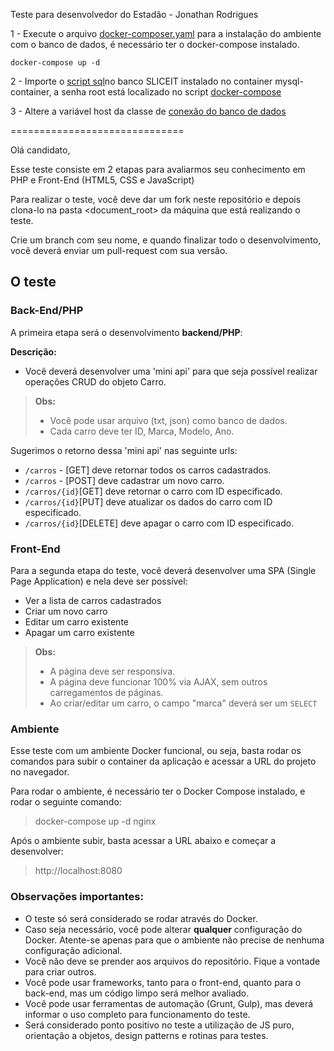 Teste para desenvolvedor do Estadão - Jonathan Rodrigues

1 - Execute o arquivo [docker-composer.yaml](docker-composer.yaml) para a instalação do ambiente com o banco de dados, é necessário ter o docker-compose instalado.
````
docker-compose up -d
````
2 - Importe o [script sql](script.sql)no banco SLICEIT instalado no container mysql-container, a senha root está localizado no script [docker-compose](docker-composer.yaml)

3 - Altere a variável host da classe de [conexão do banco de dados](classes/conexao.php)




==============================

Olá candidato,

Esse teste consiste em 2 etapas para avaliarmos seu conhecimento em PHP e Front-End (HTML5, CSS e JavaScript)

Para realizar o teste, você deve dar um fork neste repositório e depois clona-lo na pasta <document_root> da máquina que está realizando o teste.

Crie um branch com seu nome, e quando finalizar todo o desenvolvimento, você deverá enviar um pull-request com sua versão.

O teste
--------

### Back-End/PHP

A primeira etapa será o desenvolvimento **backend/PHP**:

**Descrição:**

- Você deverá desenvolver uma 'mini api' para que seja possível realizar operações CRUD do objeto Carro.
> **Obs:**
> - Você pode usar arquivo (txt, json) como banco de dados.
> - Cada carro deve ter ID, Marca, Modelo, Ano.

Sugerimos o retorno dessa 'mini api' nas seguinte urls:

 - `/carros` - [GET] deve retornar todos os carros cadastrados.
 - `/carros` - [POST] deve cadastrar um novo carro.
 - `/carros/{id}`[GET] deve retornar o carro com ID especificado.
 - `/carros/{id}`[PUT] deve atualizar os dados do carro com ID especificado.
 - `/carros/{id}`[DELETE] deve apagar o carro com ID especificado.

### Front-End

Para a segunda etapa do teste, você deverá desenvolver uma SPA (Single Page Application) e nela deve ser possível:

- Ver a lista de carros cadastrados
- Criar um novo carro
- Editar um carro existente
- Apagar um carro existente

> **Obs:**
> - A página deve ser responsiva.
> - A página deve funcionar 100% via AJAX, sem outros carregamentos de páginas.
> - Ao criar/editar um carro, o campo "marca" deverá ser um `SELECT`

### Ambiente

Esse teste com um ambiente Docker funcional, ou seja, basta rodar os comandos para subir o container da aplicação e acessar a URL do projeto no navegador.

Para rodar o ambiente, é necessário ter o Docker Compose instalado, e rodar o seguinte comando:
> docker-compose up -d nginx

Após o ambiente subir, basta acessar a URL abaixo e começar a desenvolver:
> http://localhost:8080

### Observações importantes:
- O teste só será considerado se rodar através do Docker.
- Caso seja necessário, você pode alterar **qualquer** configuração do Docker. Atente-se apenas para que o ambiente não precise de nenhuma configuração adicional.
- Você não deve se prender aos arquivos do repositório. Fique a vontade para criar outros.
- Você pode usar frameworks, tanto para o front-end, quanto para o back-end, mas um código limpo será melhor avaliado.
- Você pode usar ferramentas de automação (Grunt, Gulp), mas deverá informar o uso completo para funcionamento do teste.
- Será considerado ponto positivo no teste a utilização de JS puro, orientação a objetos, design patterns e rotinas para testes.
